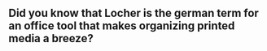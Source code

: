 ## Did you know that Locher is the german term for an office tool that makes organizing printed media a breeze?
